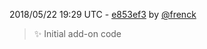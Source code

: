 2018/05/22 19:29 UTC - [e853ef3](https://github.com/hassio-addons/addon-sonweb/commit/e853ef30b3f512947de83620db52b010e11457dc) by [@frenck](https://github.com/frenck)
> :sparkles: Initial add-on code 

